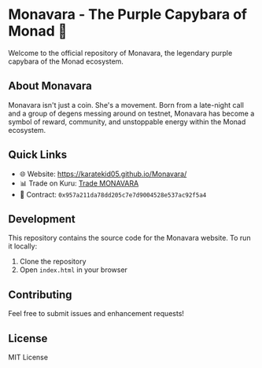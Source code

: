 # Monavara - The Purple Capybara of Monad 💜

Welcome to the official repository of Monavara, the legendary purple capybara of the Monad ecosystem.

## About Monavara

Monavara isn't just a coin. She's a movement. Born from a late-night call and a group of degens messing around on testnet, Monavara has become a symbol of reward, community, and unstoppable energy within the Monad ecosystem.

## Quick Links

- 🌐 Website: https://karatekid05.github.io/Monavara/
- 📊 Trade on Kuru: [Trade MONAVARA](https://www.kuru.io/trade/0x957a211da78dd205c7e7d9004528e537ac92f5a4)
- 📜 Contract: `0x957a211da78dd205c7e7d9004528e537ac92f5a4`

## Development

This repository contains the source code for the Monavara website. To run it locally:

1. Clone the repository
2. Open `index.html` in your browser

## Contributing

Feel free to submit issues and enhancement requests!

## License

MIT License